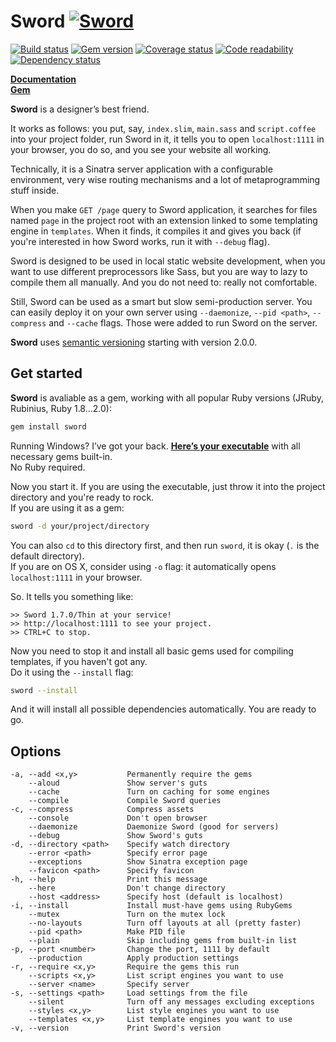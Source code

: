 Sword [![Sword](http://so.mu/icons/sword.png)](http://so.mu/blog/sword)
=====
[![Build status](https://secure.travis-ci.org/somu/sword.png?branch=master)](http://travis-ci.org/somu/sword)
[![Gem version](https://badge.fury.io/rb/sword.png)](http://rubygems.org/gems/sword)
[![Coverage status](https://coveralls.io/repos/somu/sword/badge.png)](https://coveralls.io/r/somu/sword)
[![Code readability](https://codeclimate.com/github/somu/sword.png)](https://codeclimate.com/github/somu/sword)
[![Dependency status](https://gemnasium.com/somu/sword.png)](https://gemnasium.com/somu/sword)

[**Documentation**](http://rubydoc.info/github/somu/sword/master/frames)  
[**Gem**](http://rubygems.org/gems/sword)

**Sword** is a designer’s best friend.

It works as follows: you put, say, `index.slim`, `main.sass` and `script.coffee` into your project folder,
run Sword in it, it tells you to open `localhost:1111` in your browser, you do so, and you see your
website all working.

Technically, it is a Sinatra server application with a configurable environment,
very wise routing mechanisms and a lot of metaprogramming stuff inside.

When you make `GET /page` query to Sword application, it searches for files named `page` in the project
root with an extension linked to some templating engine in `templates`. When it finds, it compiles it
and gives you back (if you're interested in how Sword works, run it with `--debug` flag).

Sword is designed to be used in local static website development, when you want to use different preprocessors like Sass, but
you are way to lazy to compile them all manually. And you do not need to: really not comfortable.

Still, Sword can be used as a smart but slow semi-production server. You can easily deploy it on your own server using
`--daemonize`, `--pid <path>`, `--compress` and `--cache` flags. Those were added to run Sword on the server.

**Sword** uses [semantic versioning](http://semver.org) starting with version 2.0.0.

Get started
-----------

**Sword** is avaliable as a gem, working with all popular
Ruby versions (JRuby, Rubinius, Ruby 1.8...2.0):

```sh
gem install sword
```

Running Windows? I’ve got your back.
[**Here’s your executable**](https://github.com/somu/sword/blob/master/sword.exe?raw=true) with all necessary gems built-in.  
No Ruby required.

Now you start it. If you are using the executable, just throw it into
the project directory and you're ready to rock.  
If you are using it as a gem:

```sh
sword -d your/project/directory
```

You can also `cd` to this directory first, and then run `sword`,
it is okay (`.` is the default directory).  
If you are on OS X, consider using `-o` flag:
it automatically opens `localhost:1111` in your browser.

So. It tells you something like:

    >> Sword 1.7.0/Thin at your service!
    >> http://localhost:1111 to see your project.
    >> CTRL+C to stop.

Now you need to stop it and install all basic gems used for
compiling templates, if you haven't got any.  
Do it using the `--install` flag:

```sh
sword --install
```

And it will install all possible dependencies automatically.
You are ready to go.

Options
-------

    -a, --add <x,y>           Permanently require the gems
        --aloud               Show server's guts
        --cache               Turn on caching for some engines
        --compile             Compile Sword queries
    -c, --compress            Compress assets
        --console             Don't open browser
        --daemonize           Daemonize Sword (good for servers)
        --debug               Show Sword's guts
    -d, --directory <path>    Specify watch directory
        --error <path>        Specify error page
        --exceptions          Show Sinatra exception page
        --favicon <path>      Specify favicon
    -h, --help                Print this message
        --here                Don't change directory
        --host <address>      Specify host (default is localhost)
    -i, --install             Install must-have gems using RubyGems
        --mutex               Turn on the mutex lock
        --no-layouts          Turn off layouts at all (pretty faster)
        --pid <path>          Make PID file
        --plain               Skip including gems from built-in list
    -p, --port <number>       Change the port, 1111 by default
        --production          Apply production settings
    -r, --require <x,y>       Require the gems this run
        --scripts <x,y>       List script engines you want to use
        --server <name>       Specify server
    -s, --settings <path>     Load settings from the file
        --silent              Turn off any messages excluding exceptions
        --styles <x,y>        List style engines you want to use
        --templates <x,y>     List template engines you want to use
    -v, --version             Print Sword's version
